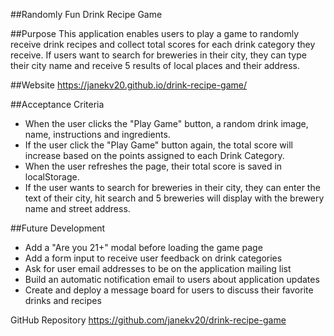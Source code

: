 ##Randomly Fun Drink Recipe Game

##Purpose
This application enables users to play a game to randomly receive drink recipes and collect total scores for each drink category they receive. If users want to search for breweries in their city, they can type their city name and receive 5 results of local places and their address.

##Website
https://janekv20.github.io/drink-recipe-game/

##Acceptance Criteria

* When the user clicks the "Play Game" button, a random drink image, name, instructions and ingredients. 
* If the user click the "Play Game" button again, the total score will increase based on the points assigned to each Drink Category. 
* When the user refreshes the page, their total score is saved in localStorage. 
* If the user wants to search for breweries in their city, they can enter the text of their city, hit search and 5 breweries will display with the brewery name and street address.

##Future Development

* Add a "Are you 21+" modal before loading the game page 
* Add a form input to receive user feedback on drink categories 
* Ask for user email addresses to be on the application mailing list 
* Build an automatic notification email to users about application updates 
* Create and deploy a message board for users to discuss their favorite drinks and recipes

GitHub Repository
https://github.com/janekv20/drink-recipe-game
